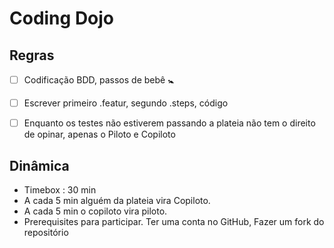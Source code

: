 # Coding Dojo



## Regras

- [ ] Codificação BDD, passos de bebê 🚼 
- [ ] Escrever primeiro .featur, segundo .steps, código
- [ ] Enquanto os testes não estiverem passando a plateia não tem o direito de opinar, apenas o Piloto e Copiloto


## Dinâmica 

- Timebox : 30 min
- A cada 5 min alguém da plateia vira Copiloto.
- A cada 5 min o copiloto vira piloto.
- Prerequisites para participar. Ter uma conta no GitHub, Fazer um fork do repositório
